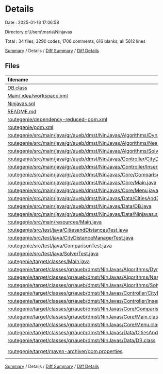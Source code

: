 # Details

Date : 2025-01-13 17:06:58

Directory c:\\Users\\maria\\Ninjavas

Total : 34 files,  3290 codes, 1706 comments, 616 blanks, all 5612 lines

[Summary](results.md) / Details / [Diff Summary](diff.md) / [Diff Details](diff-details.md)

## Files
| filename | language | code | comment | blank | total |
| :--- | :--- | ---: | ---: | ---: | ---: |
| [DB.class](/DB.class) | Java | 19 | 5 | 0 | 24 |
| [Main/.idea/workspace.xml](/Main/.idea/workspace.xml) | XML | 39 | 0 | 0 | 39 |
| [Ninjavas.sql](/Ninjavas.sql) | MS SQL | 249 | 0 | 7 | 256 |
| [README.md](/README.md) | Markdown | 29 | 0 | 17 | 46 |
| [routegenie/dependency-reduced-pom.xml](/routegenie/dependency-reduced-pom.xml) | XML | 124 | 0 | 1 | 125 |
| [routegenie/pom.xml](/routegenie/pom.xml) | XML | 130 | 0 | 17 | 147 |
| [routegenie/src/main/java/gr/aueb/dmst/NinJavas/Algorithms/DynamicProgramming.java](/routegenie/src/main/java/gr/aueb/dmst/NinJavas/Algorithms/DynamicProgramming.java) | Java | 150 | 30 | 35 | 215 |
| [routegenie/src/main/java/gr/aueb/dmst/NinJavas/Algorithms/NearestNeighbour.java](/routegenie/src/main/java/gr/aueb/dmst/NinJavas/Algorithms/NearestNeighbour.java) | Java | 33 | 13 | 8 | 54 |
| [routegenie/src/main/java/gr/aueb/dmst/NinJavas/Algorithms/Solver.java](/routegenie/src/main/java/gr/aueb/dmst/NinJavas/Algorithms/Solver.java) | Java | 35 | 15 | 10 | 60 |
| [routegenie/src/main/java/gr/aueb/dmst/NinJavas/Controller/CityDistanceManager.java](/routegenie/src/main/java/gr/aueb/dmst/NinJavas/Controller/CityDistanceManager.java) | Java | 85 | 1 | 10 | 96 |
| [routegenie/src/main/java/gr/aueb/dmst/NinJavas/Controller/Inserter.java](/routegenie/src/main/java/gr/aueb/dmst/NinJavas/Controller/Inserter.java) | Java | 278 | 8 | 13 | 299 |
| [routegenie/src/main/java/gr/aueb/dmst/NinJavas/Core/Comparison.java](/routegenie/src/main/java/gr/aueb/dmst/NinJavas/Core/Comparison.java) | Java | 74 | 1 | 11 | 86 |
| [routegenie/src/main/java/gr/aueb/dmst/NinJavas/Core/Main.java](/routegenie/src/main/java/gr/aueb/dmst/NinJavas/Core/Main.java) | Java | 69 | 7 | 13 | 89 |
| [routegenie/src/main/java/gr/aueb/dmst/NinJavas/Core/Menu.java](/routegenie/src/main/java/gr/aueb/dmst/NinJavas/Core/Menu.java) | Java | 97 | 69 | 36 | 202 |
| [routegenie/src/main/java/gr/aueb/dmst/NinJavas/Data/CitiesAndDistances.java](/routegenie/src/main/java/gr/aueb/dmst/NinJavas/Data/CitiesAndDistances.java) | Java | 289 | 5 | 14 | 308 |
| [routegenie/src/main/java/gr/aueb/dmst/NinJavas/Data/DB.java](/routegenie/src/main/java/gr/aueb/dmst/NinJavas/Data/DB.java) | Java | 35 | 5 | 7 | 47 |
| [routegenie/src/main/java/gr/aueb/dmst/NinJavas/Data/Ninjavas.sql](/routegenie/src/main/java/gr/aueb/dmst/NinJavas/Data/Ninjavas.sql) | MS SQL | 249 | 0 | 18 | 267 |
| [routegenie/src/main/resources/Main.java](/routegenie/src/main/resources/Main.java) | Java | 321 | 20 | 119 | 460 |
| [routegenie/src/test/java/CitiesandDistancesTest.java](/routegenie/src/test/java/CitiesandDistancesTest.java) | Java | 0 | 72 | 15 | 87 |
| [routegenie/src/test/java/CityDistanceManagerTest.java](/routegenie/src/test/java/CityDistanceManagerTest.java) | Java | 0 | 534 | 4 | 538 |
| [routegenie/src/test/java/ComparisonTest.java](/routegenie/src/test/java/ComparisonTest.java) | Java | 0 | 126 | 1 | 127 |
| [routegenie/src/test/java/SolverTest.java](/routegenie/src/test/java/SolverTest.java) | Java | 0 | 771 | 129 | 900 |
| [routegenie/target/classes/Main.java](/routegenie/target/classes/Main.java) | Java | 321 | 20 | 119 | 460 |
| [routegenie/target/classes/gr/aueb/dmst/NinJavas/Algorithms/DynamicProgramming.class](/routegenie/target/classes/gr/aueb/dmst/NinJavas/Algorithms/DynamicProgramming.class) | Java | 82 | 0 | 0 | 82 |
| [routegenie/target/classes/gr/aueb/dmst/NinJavas/Algorithms/NearestNeighbour.class](/routegenie/target/classes/gr/aueb/dmst/NinJavas/Algorithms/NearestNeighbour.class) | Java | 20 | 0 | 0 | 20 |
| [routegenie/target/classes/gr/aueb/dmst/NinJavas/Algorithms/Solver.class](/routegenie/target/classes/gr/aueb/dmst/NinJavas/Algorithms/Solver.class) | Java | 20 | 0 | 0 | 20 |
| [routegenie/target/classes/gr/aueb/dmst/NinJavas/Controller/CityDistanceManager.class](/routegenie/target/classes/gr/aueb/dmst/NinJavas/Controller/CityDistanceManager.class) | Java | 27 | 0 | 0 | 27 |
| [routegenie/target/classes/gr/aueb/dmst/NinJavas/Controller/Inserter.class](/routegenie/target/classes/gr/aueb/dmst/NinJavas/Controller/Inserter.class) | Java | 272 | 0 | 1 | 273 |
| [routegenie/target/classes/gr/aueb/dmst/NinJavas/Core/Comparison.class](/routegenie/target/classes/gr/aueb/dmst/NinJavas/Core/Comparison.class) | Java | 48 | 0 | 6 | 54 |
| [routegenie/target/classes/gr/aueb/dmst/NinJavas/Core/Main.class](/routegenie/target/classes/gr/aueb/dmst/NinJavas/Core/Main.class) | Java | 54 | 0 | 0 | 54 |
| [routegenie/target/classes/gr/aueb/dmst/NinJavas/Core/Menu.class](/routegenie/target/classes/gr/aueb/dmst/NinJavas/Core/Menu.class) | Java | 34 | 4 | 4 | 42 |
| [routegenie/target/classes/gr/aueb/dmst/NinJavas/Data/CitiesAndDistances.class](/routegenie/target/classes/gr/aueb/dmst/NinJavas/Data/CitiesAndDistances.class) | Java | 84 | 0 | 0 | 84 |
| [routegenie/target/classes/gr/aueb/dmst/NinJavas/Data/DB.class](/routegenie/target/classes/gr/aueb/dmst/NinJavas/Data/DB.class) | Java | 20 | 0 | 0 | 20 |
| [routegenie/target/maven-archiver/pom.properties](/routegenie/target/maven-archiver/pom.properties) | Java Properties | 3 | 0 | 1 | 4 |

[Summary](results.md) / Details / [Diff Summary](diff.md) / [Diff Details](diff-details.md)